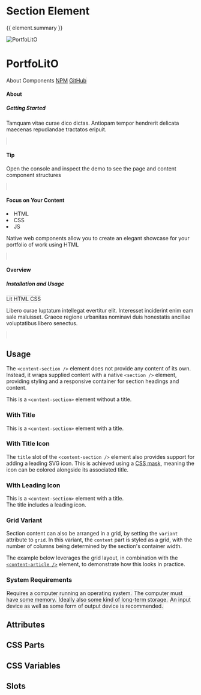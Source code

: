 <script setup>
import {inject} from "vue";
const element = inject("manifest").for("content", "section");
</script>

<style scoped>
.demo content-section {
  --title-textColor: var(--vp-c-text-1);
}
</style>

# Section Element

{{ element.summary }}

<demo static class="scale overview">
  <style>
    .focus:before {
      border-bottom-left-radius: 16px;
      border-bottom-right-radius: 16px;
    }
    
    page-main::part(content) {
      contain: unset;
    }
  </style>
  <page-header class="blur">
    <page-logo>
      <img src="/logo.svg" alt="PortfoLitO" />
      <h1 slot="headings">PortfoLitO</h1>
    </page-logo>
    <page-nav>
      <a>About</a>
      <a>Components</a>
      <a slot="socials" href="https://www.npmjs.com">NPM</a>
      <a slot="socials" href="https://github.com">GitHub</a>
    </page-nav>
  </page-header>
  <page-main>
    <content-hero slot="hero" class="blur"></content-hero>
    <content-section variant="grid" class="focus">
      <content-article>
        <h4 slot="title">About</h4>
        <h5 slot="subtitle">Getting Started</h5>
        <p>Tamquam vitae curae dico dictas. Antiopam tempor hendrerit delicata maecenas repudiandae tractatos eripuit.</p>
      </content-article>
      <content-article variant="panel">
        <h4>Tip</h4>
        <p>Open the console and inspect the demo to see the page and content component structures</p>
      </content-article>
      <content-article variant="panel">
        <h4 slot="title">Focus on Your Content</h4>
        <content-languages slot="tags">
          <li value="50">HTML</li>
          <li value="40">CSS</li>
          <li title="JavaScript" value="10">JS</li>
        </content-languages>
        <p>Native web components allow you to create an elegant showcase for your portfolio of work using HTML</p>
      </content-article>
      <content-article>
        <h4 slot="title">Overview</h4>
        <h5 slot="subtitle">Installation and Usage</h5>
        <content-topics slot="tags" variant="tile">
          <content-badge color="teal">Lit</content-badge>
          <content-badge color="red">HTML</content-badge>
          <content-badge color="purple">CSS</content-badge>
        </content-topics>
        <p>Libero curae luptatum intellegat evertitur elit. Interesset inciderint enim eam sale maluisset. Graece regione urbanitas nominavi duis honestatis ancillae voluptatibus libero senectus.</p>
      </content-article>
    </content-section>
  </page-main>
  <page-footer class="blur"></page-footer>
</demo>

## Usage

The `<content-section />` element does not provide any content of its own.
Instead, it wraps supplied content with a native `<section />` element,
providing styling and a responsive container for section headings and content.

<demo>
  <content-section>
    <article>This is a <code>&lt;content-section&gt;</code> element without a title.</article>
  </content-section>
  <content-section>
    <h3 slot="title">With Title</h3>
    <article>This is a <code>&lt;content-section&gt;</code> element with a title.</article>
  </content-section>
</demo>

### With Title Icon

The `title` slot of the `<content-section />` element also provides support for adding a leading SVG icon.
This is achieved using a [CSS mask](https://developer.mozilla.org/en-US/docs/Web/CSS/mask),
meaning the icon can be colored alongside its associated title.

<demo>
  <style>
    content-section {
      --title-textColor: #3c3c43;
      --title-iconDisplay: block;
      --title-iconMask: url("data:image/svg+xml;utf8,%3Csvg xmlns='http://www.w3.org/2000/svg' viewBox='0 0 24 24'%3E%3Cpath fill='%23000' d='M11.99 2C6.47 2 2 6.48 2 12s4.47 10 9.99 10C17.52 22 22 17.52 22 12S17.52 2 11.99 2M12 20c-4.42 0-8-3.58-8-8s3.58-8 8-8s8 3.58 8 8s-3.58 8-8 8m3.5-9c.83 0 1.5-.67 1.5-1.5S16.33 8 15.5 8S14 8.67 14 9.5s.67 1.5 1.5 1.5m-7 0c.83 0 1.5-.67 1.5-1.5S9.33 8 8.5 8S7 8.67 7 9.5S7.67 11 8.5 11m3.5 6.5c2.33 0 4.31-1.46 5.11-3.5H6.89c.8 2.04 2.78 3.5 5.11 3.5'/%3E%3C/svg%3E");
      
      .dark & {
        --title-textColor: #fffff5db;
      }
    }
  </style>
  <content-section>
    <h3 slot="title">With Leading Icon</h3>
    <article>This is a <code>&lt;content-section&gt;</code> element with a title.</article>
    <article>The title includes a leading icon.</article>
  </content-section>
</demo>

### Grid Variant

Section content can also be arranged in a grid, by setting the `variant` attribute to `grid`.
In this variant, the `content` part is styled as a grid, with the number of columns being determined by the section's container width.

The example below leverages the grid layout, in combination with the [`<content-article />`](./article) element,
to demonstrate how this looks in practice.

<demo>
  <style>
    content-article {
      background: #f6f6f7;
      border: 1px solid #e2e2e3;

      .dark & {
        background: #161618;
        border: 1px solid #2e2e32;
      }
    }
  </style>
  <content-section variant="grid">
    <h3 slot="title">System Requirements</h3>
    <content-article variant="panel">Requires a computer running an operating system.</content-article>
    <content-article variant="panel">The computer must have some memory.</content-article>
    <content-article variant="panel">Ideally also some kind of long-term storage.</content-article>
    <content-article variant="panel">An input device as well as some form of output device is recommended.</content-article>
  </content-section>
</demo>

## Attributes

<declaration :rows="element.attributes" />

## CSS Parts

<declaration :rows="element.cssParts" />

## CSS Variables

<declaration :rows="element.cssProperties" />

## Slots

<declaration :rows="element.slots" />